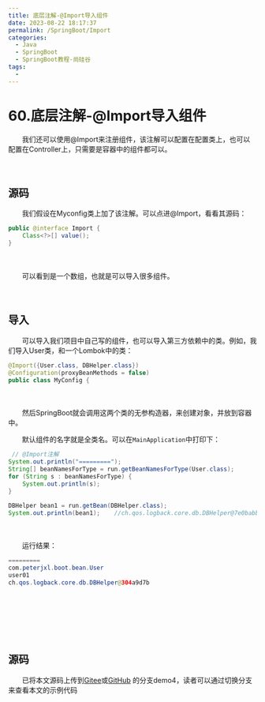 ```yaml
---
title: 底层注解-@Import导入组件
date: 2023-08-22 18:17:37
permalink: /SpringBoot/Import
categories:
  - Java
  - SpringBoot
  - SpringBoot教程-尚硅谷
tags:
  - 
---
```

# 60.底层注解-@Import导入组件

　　我们还可以使用@Import来注册组件，该注解可以配置在配置类上，也可以配置在Controller上，只需要是容器中的组件都可以。
<!-- more -->
　　‍

## 源码

　　我们假设在Myconfig类上加了该注解。可以点进@Import，看看其源码：

```Java
public @interface Import {
    Class<?>[] value();
}
```

　　‍

　　可以看到是一个数组，也就是可以导入很多组件。

　　‍

## 导入

　　可以导入我们项目中自己写的组件，也可以导入第三方依赖中的类。例如，我们导入User类，和一个Lombok中的类：

```Java
@Import({User.class, DBHelper.class})
@Configuration(proxyBeanMethods = false)
public class MyConfig {
```

　　‍

　　然后SpringBoot就会调用这两个类的无参构造器，来创建对象，并放到容器中。

　　默认组件的名字就是全类名。可以在`MainApplication`​中打印下：

```Java
 // @Import注解
System.out.println("=========");
String[] beanNamesForType = run.getBeanNamesForType(User.class);
for (String s : beanNamesForType) {
    System.out.println(s);
}

DBHelper bean1 = run.getBean(DBHelper.class);
System.out.println(bean1);    //ch.qos.logback.core.db.DBHelper@7e0babb4
```

　　‍

　　运行结果：

```Java
=========
com.peterjxl.boot.bean.User
user01
ch.qos.logback.core.db.DBHelper@304a9d7b
```

　　‍

　　‍

　　‍

## 源码

　　已将本文源码上传到[Gitee](https://gitee.com/peterjxl/LearnSpringBoot)或[GitHub](https://github.com/Peter-JXL/LearnSpringBoot) 的分支demo4，读者可以通过切换分支来查看本文的示例代码

　　‍
